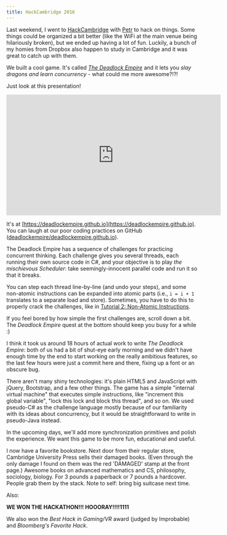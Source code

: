 ```yaml
---
title: HackCambridge 2016
---
```


Last weekend, I went to [HackCambridge](https://hackcambridge.com) with
[Petr](http://hudecekpetr.cz) to hack on things. Some things could be organized
a bit better (like the WiFi at the main venue being hilariously broken), but we
ended up having a lot of fun. Luckily, a bunch of my homies from Dropbox
also happen to study in Cambridge and it was great to catch up with them.

We built a cool game. It's called [*The Deadlock Empire*](https://deadlockempire.github.io)
and it lets you *slay dragons and learn concurrency* - what could me more
awesome?!?!

Just look at this presentation!

<div style="text-align: center;">
<iframe width="560" height="315" src="https://www.youtube.com/embed/eZp1qSF06uM?start=2847" frameborder="0" allowfullscreen></iframe>
</div>

It's at [https://deadlockempire.github.io](https://deadlockempire.github.io).
You can laugh at our poor coding practices on GitHub ([deadlockempire/deadlockempire.github.io](https://github.com/deadlockempire/deadlockempire.github.io)).

The Deadlock Empire has a sequence of challenges for practicing concurrent
thinking. Each challenge gives you several threads, each running their own
source code in C#, and your objective is to play *the mischievous Scheduler*:
take seemingly-innocent parallel code and run it so that it breaks.

You can step each thread line-by-line (and undo your steps), and some
non-atomic instructions can be expanded into atomic parts (i.e., `i = i + 1`
translates to a separate load and store). Sometimes, you have to do this to
properly crack the challenges, like in
[Tutorial 2: Non-Atomic Instructions](http://deadlockempire.github.io/#T2-Expansion).

If you feel bored by how simple the first challenges are, scroll down
a bit. The *Deadlock Empire* quest at the bottom should keep you busy for a
while :)

I think it took us around 18 hours of actual work to write *The Deadlock Empire*:
both of us had a bit of shut-eye early morning and we didn't have enough time
by the end to start working on the really ambitious features, so the last few
hours were just a commit here and there, fixing up a font or an obscure bug.

There aren't many shiny technologies: it's plain HTML5 and JavaScript
with jQuery, Bootstrap, and a few other things. The game has a simple
"internal virtual machine" that executes simple instructions, like "increment
this global variable", "lock this lock and block this thread", and so on.
We used pseudo-C# as the challenge language mostly because of our familiarity
with its ideas about concurrency, but it would be straightforward to write in
pseudo-Java instead.

In the upcoming days, we'll add more synchronization primitives and polish the
experience. We want this game to be more fun, educational and useful.

I now have a favorite bookstore. Next door from their regular store, Cambridge
University Press sells their damaged books. (Even through the only damage
I found on them was the red 'DAMAGED' stamp at the front page.) Awesome books
on advanced mathematics and CS, philosophy, sociology, biology. For 3 pounds
a paperback or 7 pounds a hardcover. People grab them by the stack. Note to
self: bring big suitcase next time.

Also:

<div style="font-weight: bold;">
WE WON THE HACKATHON!!! HOOORAY!!!!1111
</div>

We also won the *Best Hack in Gaming/VR* award (judged by Improbable) and
*Bloomberg's Favorite Hack*.
